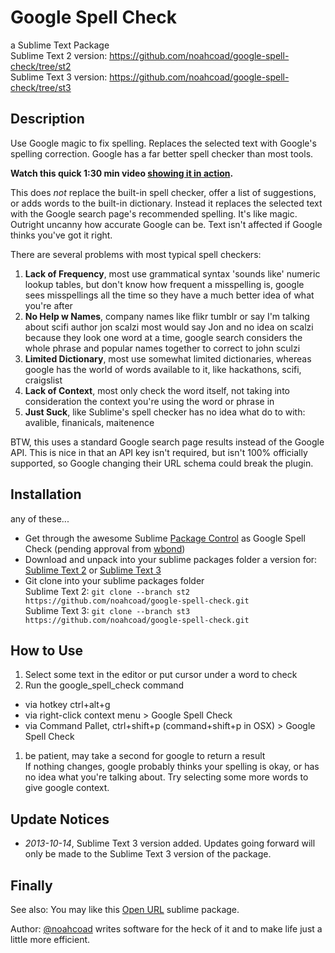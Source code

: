 # Google Spell Check
a Sublime Text Package  
Sublime Text 2 version: https://github.com/noahcoad/google-spell-check/tree/st2  
Sublime Text 3 version: https://github.com/noahcoad/google-spell-check/tree/st3  

## Description
Use Google magic to fix spelling.  Replaces the selected text with Google's spelling correction.  Google has a far better spell checker than most tools.  

**Watch this quick 1:30 min video [showing it in action](http://screencast.com/t/AyXPaPLWdxtg).**

This does _not_ replace the built-in spell checker, offer a list of suggestions, or adds words to the built-in dictionary.  Instead it replaces the selected text with the Google search page's recommended spelling.  It's like magic.  Outright uncanny how accurate Google can be.  Text isn't affected if Google thinks you've got it right.

There are several problems with most typical spell checkers:

1. **Lack of Frequency**, most use grammatical syntax 'sounds like' numeric lookup tables, but don't know how frequent a misspelling is, google sees misspellings all the time so they have a much better idea of what you're after
1. **No Help w Names**, company names like flikr tumblr or say I'm talking about scifi author jon scalzi most would say Jon and no idea on scalzi because they look one word at a time, google search considers the whole phrase and popular names together to correct to john sculzi
1. **Limited Dictionary**, most use somewhat limited dictionaries, whereas google has the world of words available to it, like hackathons, scifi, craigslist
1. **Lack of Context**, most only check the word itself, not taking into consideration the context you're using the word or phrase in
1. **Just Suck**, like Sublime's spell checker has no idea what do to with: avalible, finanicals, maitenence

BTW, this uses a standard Google search page results instead of the Google API.  This is nice in that an API key isn't required, but isn't 100% officially supported, so Google changing their URL schema could break the plugin.

## Installation
any of these...
* Get through the awesome Sublime [Package Control](http://wbond.net/sublime_packages/package_control) as Google Spell Check (pending approval from [wbond](https://github.com/wbond))
* Download and unpack into your sublime packages folder a version for: [Sublime Text 2](https://github.com/noahcoad/google-spell-check/archive/st2.zip) or [Sublime Text 3](https://github.com/noahcoad/google-spell-check/archive/st3.zip)
* Git clone into your sublime packages folder  
Sublime Text 2: ```git clone --branch st2 https://github.com/noahcoad/google-spell-check.git```  
Sublime Text 3: ```git clone --branch st3 https://github.com/noahcoad/google-spell-check.git```  

## How to Use
1. Select some text in the editor or put cursor under a word to check
1. Run the google_spell_check command
  * via hotkey ctrl+alt+g
  * via right-click context menu > Google Spell Check
  * via Command Pallet, ctrl+shift+p (command+shift+p in OSX) > Google Spell Check
1. be patient, may take a second for google to return a result  
If nothing changes, google probably thinks your spelling is okay, or has no idea what you're talking about.  Try selecting some more words to give google context.

## Update Notices
* *2013-10-14*, Sublime Text 3 version added.  Updates going forward will only be made to the Sublime Text 3 version of the package.

## Finally
See also: You may like this [Open URL](https://github.com/noahcoad/open-url) sublime package.

Author: [@noahcoad](http://twitter.com/noahcoad) writes software for the heck of it and to make life just a little more efficient.
